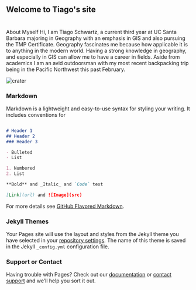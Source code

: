 ## Welcome to Tiago's site

# 
About Myself
Hi, I am Tiago Schwartz, a current third year at UC Santa Barbara majoring in Geography with an emphasis in GIS and also pursuing the TMP Certificate. Geography fascinates me because how applicable it is to anything in the modern world. Having a strong knowledge in geography, and especially in GIS can allow me to have a career in fields. Aside from academics I am an avid outdoorsman with my most recent backpacking trip being in the Pacific Northwest this past February. 

![crater](https://user-images.githubusercontent.com/69222044/110704936-83c3c200-81aa-11eb-9c41-895340c64247.JPG)
### Markdown

Markdown is a lightweight and easy-to-use syntax for styling your writing. It includes conventions for

```markdown

# Header 1
## Header 2
### Header 3

- Bulleted
- List

1. Numbered
2. List

**Bold** and _Italic_ and `Code` text

[Link](url) and ![Image](src)
```

For more details see [GitHub Flavored Markdown](https://guides.github.com/features/mastering-markdown/).

### Jekyll Themes

Your Pages site will use the layout and styles from the Jekyll theme you have selected in your [repository settings](https://github.com/tiagoschwartz/tiagoschwartz.io/settings). The name of this theme is saved in the Jekyll `_config.yml` configuration file.

### Support or Contact

Having trouble with Pages? Check out our [documentation](https://docs.github.com/categories/github-pages-basics/) or [contact support](https://support.github.com/contact) and we’ll help you sort it out.
